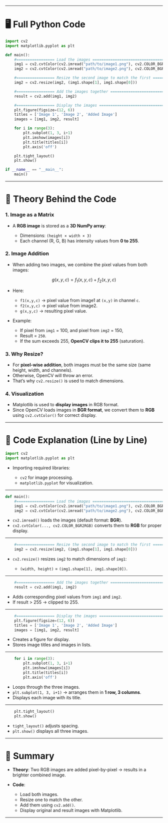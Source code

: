 
---

# 🖥️ Full Python Code

```python
import cv2
import matplotlib.pyplot as plt

def main():
    #================= Load the images =====================================
    img1 = cv2.cvtColor(cv2.imread("path/to/image1.png"), cv2.COLOR_BGR2RGB)
    img2 = cv2.cvtColor(cv2.imread("path/to/image2.png"), cv2.COLOR_BGR2RGB)

    #================= Resize the second image to match the first ==========
    img2 = cv2.resize(img2, (img1.shape[1], img1.shape[0]))

    #================= Add the images together ============================
    result = cv2.add(img1, img2)

    #================= Display the images =================================
    plt.figure(figsize=(12, 6)) 
    titles = ['Image 1', 'Image 2', 'Added Image']
    images = [img1, img2, result]

    for i in range(3):
        plt.subplot(1, 3, i+1)
        plt.imshow(images[i])
        plt.title(titles[i])
        plt.axis('off')

    plt.tight_layout()
    plt.show()

if __name__ == "__main__":
    main()
```

---

# 📘 Theory Behind the Code

### 1. Image as a Matrix

* A **RGB image** is stored as a **3D NumPy array**:

  * Dimensions: `(height × width × 3)`
  * Each channel (R, G, B) has intensity values from **0 to 255**.

### 2. Image Addition

* When adding two images, we combine the pixel values from both images:

$$
g(x, y, c) = f_1(x, y, c) + f_2(x, y, c)
$$

* Here:

  * `f1(x,y,c)` → pixel value from image1 at `(x,y)` in channel `c`.
  * `f2(x,y,c)` → pixel value from image2.
  * `g(x,y,c)` → resulting pixel value.

* Example:

  * If pixel from `img1` = 100, and pixel from `img2` = 150,
  * Result = `250`.
  * If the sum exceeds 255, **OpenCV clips it to 255** (saturation).

### 3. Why Resize?

* For **pixel-wise addition**, both images must be the same size (same height, width, and channels).
* Otherwise, OpenCV will throw an error.
* That’s why `cv2.resize()` is used to match dimensions.

### 4. Visualization

* Matplotlib is used to **display images** in RGB format.
* Since OpenCV loads images in **BGR format**, we convert them to **RGB** using `cv2.cvtColor()` for correct display.

---

# 📜 Code Explanation (Line by Line)

```python
import cv2
import matplotlib.pyplot as plt
```

* Importing required libraries:

  * `cv2` for image processing.
  * `matplotlib.pyplot` for visualization.

---

```python
def main():
    #================= Load the images =====================================
    img1 = cv2.cvtColor(cv2.imread("path/to/image1.png"), cv2.COLOR_BGR2RGB)
    img2 = cv2.cvtColor(cv2.imread("path/to/image2.png"), cv2.COLOR_BGR2RGB)
```

* `cv2.imread()` loads the images (default format: **BGR**).
* `cv2.cvtColor(..., cv2.COLOR_BGR2RGB)` converts them to **RGB** for proper display.

---

```python
    #================= Resize the second image to match the first ==========
    img2 = cv2.resize(img2, (img1.shape[1], img1.shape[0]))
```

* `cv2.resize()` resizes `img2` to match dimensions of `img1`:

  * `(width, height)` = `(img1.shape[1], img1.shape[0])`.

---

```python
    #================= Add the images together ============================
    result = cv2.add(img1, img2)
```

* Adds corresponding pixel values from `img1` and `img2`.
* If result > 255 → clipped to 255.

---

```python
    #================= Display the images =================================
    plt.figure(figsize=(12, 6)) 
    titles = ['Image 1', 'Image 2', 'Added Image']
    images = [img1, img2, result]
```

* Creates a figure for display.
* Stores image titles and images in lists.

---

```python
    for i in range(3):
        plt.subplot(1, 3, i+1)
        plt.imshow(images[i])
        plt.title(titles[i])
        plt.axis('off')
```

* Loops through the three images.
* `plt.subplot(1, 3, i+1)` → arranges them in **1 row, 3 columns**.
* Displays each image with its title.

---

```python
    plt.tight_layout()
    plt.show()
```

* `tight_layout()` adjusts spacing.
* `plt.show()` displays all three images.

---

# 🎯 Summary

* **Theory**: Two RGB images are added pixel-by-pixel → results in a brighter combined image.
* **Code**:

  * Load both images.
  * Resize one to match the other.
  * Add them using `cv2.add()`.
  * Display original and result images with Matplotlib.

---

